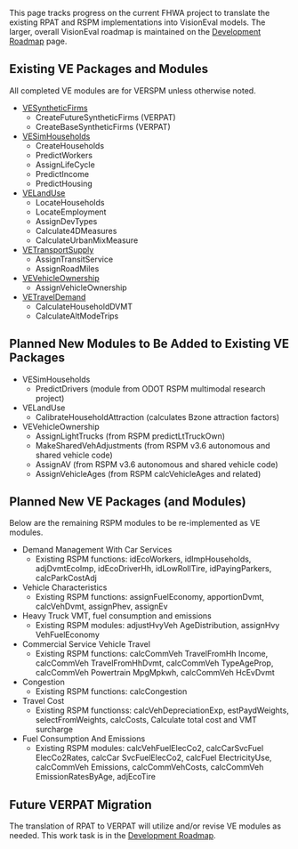 This page tracks progress on the current FHWA project to translate the existing RPAT and RSPM implementations into VisionEval models.  The larger, overall VisionEval roadmap is maintained on the [Development Roadmap](https://github.com/gregorbj/VisionEval/wiki/Development-Roadmap) page.

## Existing VE Packages and Modules
All completed VE modules are for VERSPM unless otherwise noted.

  - [VESyntheticFirms](https://github.com/gregorbj/VisionEval/tree/master/sources/modules/VESyntheticFirms)
    - CreateFutureSyntheticFirms (VERPAT)
    - CreateBaseSyntheticFirms (VERPAT)
  - [VESimHouseholds](https://github.com/gregorbj/VisionEval/tree/master/sources/modules/VESimHouseholds)
    - CreateHouseholds
    - PredictWorkers
    - AssignLifeCycle
    - PredictIncome
    - PredictHousing
  - [VELandUse](https://github.com/gregorbj/VisionEval/tree/master/sources/modules/VELandUse)
    - LocateHouseholds
    - LocateEmployment
    - AssignDevTypes
    - Calculate4DMeasures
    - CalculateUrbanMixMeasure
  - [VETransportSupply](https://github.com/gregorbj/VisionEval/tree/master/sources/modules/VETransportSupply)
    - AssignTransitService
    - AssignRoadMiles
  - [VEVehicleOwnership](https://github.com/gregorbj/VisionEval/tree/master/sources/modules/VEVehicleOwnership)
    - AssignVehicleOwnership
  - [VETravelDemand](https://github.com/gregorbj/VisionEval/tree/master/sources/modules/VETravelDemand)
    - CalculateHouseholdDVMT
    - CalculateAltModeTrips

## Planned New Modules to Be Added to Existing VE Packages

  - VESimHouseholds
    - PredictDrivers (module from ODOT RSPM multimodal research project)
  - VELandUse
    - CalibrateHouseholdAttraction (calculates Bzone attraction factors)
  - VEVehicleOwnership
    - AssignLightTrucks (from RSPM predictLtTruckOwn)
    - MakeSharedVehAdjustments (from RSPM v3.6 autonomous and shared vehicle code)
    - AssignAV (from RSPM v3.6 autonomous and shared vehicle code)
    - AssignVehicleAges (from RSPM calcVehicleAges and related)
   
## Planned New VE Packages (and Modules)
Below are the remaining RSPM modules to be re-implemented as VE modules.

  - Demand Management With Car Services
    - Existing RSPM functions: idEcoWorkers, idImpHouseholds, adjDvmtEcoImp, idEcoDriverHh, idLowRollTire, idPayingParkers, calcParkCostAdj
  - Vehicle Characteristics
    - Existing RSPM functions: assignFuelEconomy, apportionDvmt, calcVehDvmt, assignPhev, assignEv
  - Heavy Truck VMT, fuel consumption and emissions
    - Existing RSPM modules: adjustHvyVeh AgeDistribution, assignHvy VehFuelEconomy
  - Commercial Service Vehicle Travel
    - Existing RSPM functions: calcCommVeh TravelFromHh Income, calcCommVeh TravelFromHhDvmt, calcCommVeh TypeAgeProp, calcCommVeh Powertrain MpgMpkwh, calcCommVeh HcEvDvmt
  - Congestion
    - Existing RSPM functions: calcCongestion
  - Travel Cost
    - Existing RSPM functionss: calcVehDepreciationExp, estPaydWeights, selectFromWeights, calcCosts, Calculate total cost and VMT surcharge
  - Fuel Consumption And Emissions
    - Existing RSPM modules: calcVehFuelElecCo2, calcCarSvcFuel ElecCo2Rates, calcCar SvcFuelElecCo2, calcFuel ElectricityUse, calcCommVeh Emissions, calcCommVehCosts, calcCommVeh EmissionRatesByAge, adjEcoTire
  
## Future VERPAT Migration 
The translation of RPAT to VERPAT will utilize and/or revise VE modules as needed.  This work task is in the [Development Roadmap](https://github.com/gregorbj/VisionEval/wiki/Development-Roadmap).